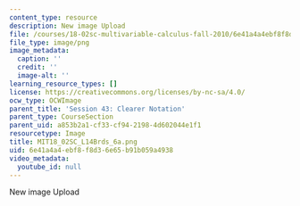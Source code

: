```yaml
---
content_type: resource
description: New image Upload
file: /courses/18-02sc-multivariable-calculus-fall-2010/6e41a4a4ebf8f8d36e65b91b059a4938_MIT18_02SC_L14Brds_6a.png
file_type: image/png
image_metadata:
  caption: ''
  credit: ''
  image-alt: ''
learning_resource_types: []
license: https://creativecommons.org/licenses/by-nc-sa/4.0/
ocw_type: OCWImage
parent_title: 'Session 43: Clearer Notation'
parent_type: CourseSection
parent_uid: a853b2a1-cf33-cf94-2198-4d602044e1f1
resourcetype: Image
title: MIT18_02SC_L14Brds_6a.png
uid: 6e41a4a4-ebf8-f8d3-6e65-b91b059a4938
video_metadata:
  youtube_id: null
---
```

New image Upload
